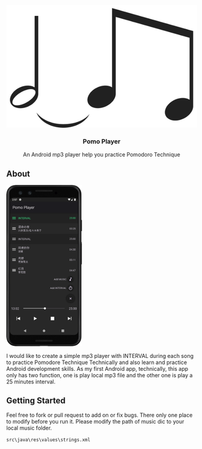 ![](./readme/logo.png)
<h3 align="center">Pomo Player</h3>
<p align="center">An Android mp3 player help you practice Pomodoro Technique</p>

## About
<!-- ![](./readme/Screenshot.png) -->
<img src="./readme/Screenshot.png" alt="drawing" width="200"/>
<p>I would like to create a simple mp3 player with INTERVAL during each song to practice Pomodore Technique Technically and also learn and practice Android development skills. As my first Android app, technically, this app only has two function, one is play local mp3 file and the other one is play a 25 minutes interval.</p>

## Getting Started
Feel free to fork or pull request to add on or fix bugs. There only one place to modify before you run it. Please modify the path of music dic to your local music folder.
```
src\java\res\values\strings.xml
```
